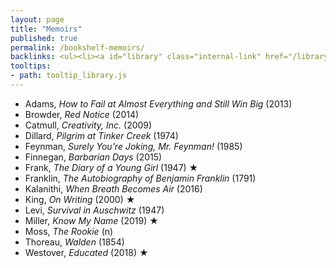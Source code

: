 ```yaml
---
layout: page
title: "Memoirs"
published: true
permalink: /bookshelf-memoirs/
backlinks: <ul><li><a id="library" class="internal-link" href="/library/">Library</a></li></ul>
tooltips: 
- path: tooltip_library.js
---
```


* Adams, *How to Fail at Almost Everything and Still Win Big* (2013)
* Browder, *Red Notice* (2014)
* Catmull, *Creativity, Inc.* (2009)
* Dillard, *Pilgrim at Tinker Creek* (1974)
* Feynman, *Surely You're Joking, Mr. Feynman!* (1985)
* Finnegan, *Barbarian Days* (2015)
* Frank, *The Diary of a Young Girl* (1947) ★
* Franklin, *The Autobiography of Benjamin Franklin* (1791)
* Kalanithi, *When Breath Becomes Air* (2016)
* King, *On Writing* (2000) ★
* Levi, *Survival in Auschwitz* (1947)
* Miller, *Know My Name* (2019) ★
* Moss, *The Rookie* (n)
* Thoreau, *Walden* (1854)
* Westover, *Educated* (2018) ★
